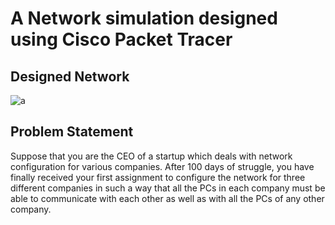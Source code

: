 #  A Network simulation designed using Cisco Packet Tracer
## Designed Network
![a](../master/network-screenshot.png)
## Problem Statement
Suppose that you are the CEO of a startup which deals with network configuration for various companies. After 100 days of struggle, you have finally received your first assignment to configure the network for three different companies in such a way that all the PCs in each company must be able to communicate with each other as well as with all the PCs of any other company.
